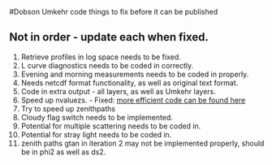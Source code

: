 #Dobson Umkehr code things to fix before it can be published

## Not in order - update each when fixed.

1. Retrieve profiles in log space needs to be fixed.
2. L curve diagnostics needs to be coded in correctly.
3. Evening and morning measurements needs to be coded in properly.
4. Needs netcdf format functionality, as well as original text format.
5. Code in extra output - all layers, as well as Umkehr layers.
6. Speed up nvaluezs. - Fixed: [more efficient code can be found here](https://bitbucket.org/kstone4/umkehr_algorithm/commits/c04cc59768e944cfbcfc8402cb52889dd72499a9)
7. Try to speed up zenithpaths
8. Cloudy flag switch needs to be implemented.
9. Potential for multiple scattering needs to be coded in.
10. Potential for stray light needs to be coded in.
11. zenith paths gtan in iteration 2 may not be implemented properly, should be in phi2 as well as ds2.


